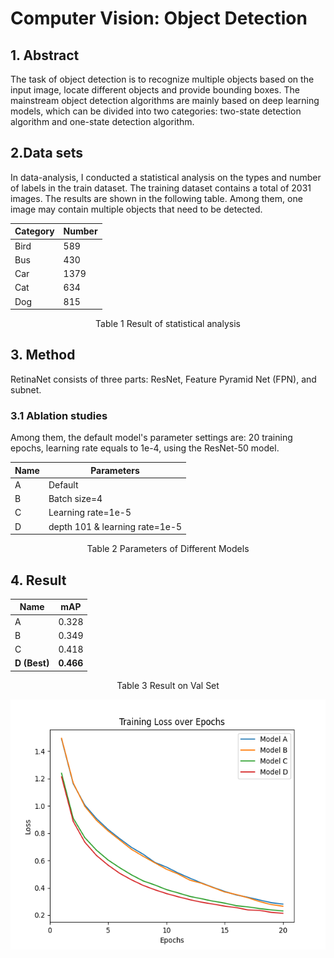 # Computer Vision: Object Detection
## 1. Abstract  
  The task of object detection is to recognize multiple objects based on the input image, locate different objects and provide bounding boxes. The mainstream object detection algorithms are mainly based on deep learning models, which can be divided into two categories: two-state detection algorithm and one-state detection algorithm.

## 2.Data sets
  In data-analysis, I conducted a statistical analysis on the types and number of labels in the train dataset. The training dataset contains a total of 2031 images. The results are shown in the following table. Among them, one image may contain multiple objects that need to be detected.
  <div align="center">

| Category  | Number |
| ---------- | -----------|
| Bird  | 589 |
| Bus  | 430 |
| Car  | 1379 |
| Cat  | 634 |
| Dog  | 815 |

</div>

<p align="center">
  Table 1 Result of statistical analysis
</p>


## 3. Method
  RetinaNet consists of three parts: ResNet, Feature Pyramid Net (FPN), and subnet.
  
  ### 3.1 Ablation studies

  Among them, the default model's parameter settings are: 20 training epochs, learning rate equals to 1e-4, using the ResNet-50 model.

  <div align="center">

|Name|Parameters|
| ---------- | -----------|
|A	|Default|
|B	|Batch size=4|
|C	|Learning rate=1e-5|
|D |depth 101 & learning rate=1e-5|


</div>

<p align="center">
  Table 2 Parameters of Different Models
</p>


## 4. Result
 
 <div align="center">
   
|Name|	mAP	|
| ---------- | -----------|
|A	|0.328	|
|B	|0.349	|
|C	|0.418	|
|**D (Best)**	|**0.466**	|


</div>

<p align="center">
  Table 3 Result on Val Set
</p>

<div align="center">
  <img src="./Figure_1.png" height="400">
</div>

